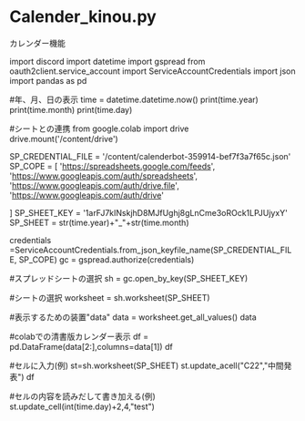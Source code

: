 # Calender_kinou.py
カレンダー機能

import discord
import datetime
import gspread
from oauth2client.service_account import ServiceAccountCredentials
import json
import pandas as pd

#年、月、日の表示
time = datetime.datetime.now()
print(time.year)
print(time.month)
print(time.day)

#シートとの連携
from google.colab import drive
drive.mount('/content/drive')


SP_CREDENTIAL_FILE = '/content/calenderbot-359914-bef7f3a7f65c.json'
SP_COPE = [
          'https://spreadsheets.google.com/feeds',
          'https://www.googleapis.com/auth/spreadsheets',
          'https://www.googleapis.com/auth/drive.file',
          'https://www.googleapis.com/auth/drive'
  
]
SP_SHEET_KEY = '1arFJ7kINskjhD8MJfUghj8gLnCme3oROck1LPJUjyxY'
SP_SHEET = str(time.year)+"_"+str(time.month)

credentials =ServiceAccountCredentials.from_json_keyfile_name(SP_CREDENTIAL_FILE, SP_COPE)
gc = gspread.authorize(credentials)

#スプレッドシートの選択
sh = gc.open_by_key(SP_SHEET_KEY)

#シートの選択
worksheet = sh.worksheet(SP_SHEET)

#表示するための装置"data"
data = worksheet.get_all_values()
data

#colabでの清書版カレンダー表示
df = pd.DataFrame(data[2:],columns=data[1])
df



#セルに入力(例)
st=sh.worksheet(SP_SHEET)
st.update_acell("C22","中間発表")
df


#セルの内容を読みだして書き加える(例)
st.update_cell(int(time.day)+2,4,"test")

